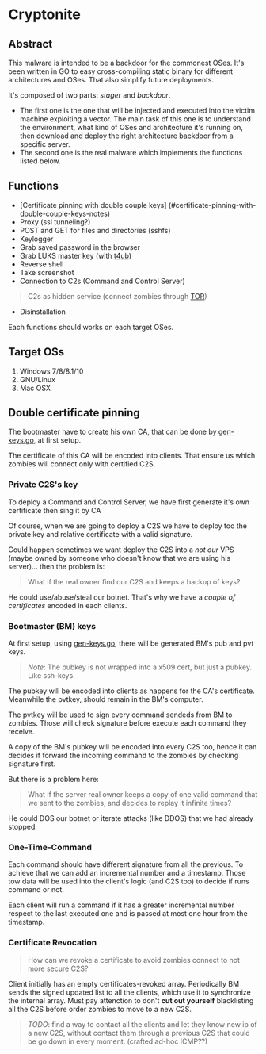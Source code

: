 # Cryptonite

## Abstract
This malware is intended to be a backdoor for the commonest OSes. It's been written in GO to easy cross-compiling static binary for different architectures and OSes. That also simplify future deployments.

It's composed of two parts: *stager* and *backdoor*.
 * The first one is the one that will be injected and executed into the victim machine exploiting a vector. The main task of this one is to understand the environment, what kind of OSes and architecture it's running on, then download and deploy the right architecture backdoor from a specific server.
 * The second one is the real malware which implements the functions listed below.

## Functions
 * [Certificate pinning with double couple keys] (#certificate-pinning-with-double-couple-keys-notes)
 * Proxy (ssl tunneling?)
 * POST and GET for files and directories (sshfs)
 * Keylogger
 * Grab saved password in the browser
 * Grab LUKS master key (with [t4ub](https://github.com/StayPirate/t4ub))
 * Reverse shell
 * Take screenshot
 * Connection to C2s (Command and Control Server)
  > C2s as hidden service (connect zombies through [TOR](https://gitweb.torproject.org/tor.git/))

 * Disinstallation

Each functions should works on each target OSes.

## Target OSs
 1. Windows 7/8/8.1/10
 2. GNU/Linux
 3. Mac OSX

## Double certificate pinning
The bootmaster have to create his own CA, that can be done by [gen-keys.go](gen-keys.go), at first setup.

The certificate of this CA will be encoded into clients. That ensure us which zombies will connect only with certified C2S.

### Private C2S's key
To deploy a Command and Control Server, we have first generate it's own certificate then sing it by CA

Of course, when we are going to deploy a C2S we have to deploy too the private key and relative certificate with a valid signature.

Could happen sometimes we want deploy the C2S into a *not our* VPS (maybe owned by someone who doesn't know that we are using his server)... then the problem is:
> What if the real owner find our C2S and keeps a backup of keys?

He could use/abuse/steal our botnet. That's why we have a *couple of certificates* encoded in each clients.

### Bootmaster (BM) keys
At first setup, using [gen-keys.go](gen-keys.go), there will be generated BM's pub and pvt keys.
> *Note*: The pubkey is not wrapped into a x509 cert, but just a pubkey. Like ssh-keys.

The pubkey will be encoded into clients as happens for the CA's certificate. Meanwhile the pvtkey, should remain in the BM's computer.

The pvtkey will be used to sign every command sendeds from BM to zombies. Those will check signature before execute each command they receive.

A copy of the BM's pubkey will be encoded into every C2S too, hence it can decides if forward the incoming command to the zombies by checking signature first.

But there is a problem here:
> What if the server real owner keeps a copy of one valid command that we sent to the zombies, and decides to replay it infinite times?

He could DOS our botnet or iterate attacks (like DDOS) that we had already stopped.

### One-Time-Command

Each command should have different signature from all the previous. To achieve that we can add an incremental number and a timestamp. Those tow data will be used into the client's logic (and C2S too) to decide if runs command or not.

Each client will run a command if it has a greater incremental number respect to the last executed one and is passed at most one hour from the timestamp.

### Certificate Revocation
> How can we revoke a certificate to avoid zombies connect to not more secure C2S?

Client initially has an empty certificates-revoked array. Periodically BM sends the signed updated list to all the clients, which use it to synchronize the internal array.
Must pay attenction to don't **cut out yourself** blacklisting all the C2S before order  zombies to move to a new C2S.

> *TODO*: find a way to contact all the clients and let they know new ip of a new C2S, without contact them through a previous C2S that could be go down in every moment. (crafted ad-hoc ICMP??)
